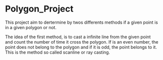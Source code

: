 # Polygon_Project
This project aim to dertermine by twos differents methods if a given point is in a given polygon or not. 

The idea of the first method, is to cast a infinite line from the given point and count the number of time it cross the polygon. If is an even number, the point does not belong to the polygon and if it is odd, the point belongs to it. This is the method so called scanline or ray casting. 

